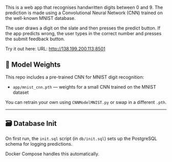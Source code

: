 
This is a web app that recognises handwritten digits between 0 and 9.  The prediction is made using a Convolutional Neural Network (CNN) trained on the well-known MNIST database.

The user draws a digit on the slate and then presses the predict button.  If the app predicts wrong, the user types in the correct number and presses the submit feedback button.

Try it out here: URL: http://138.199.200.113:8501



## 🧠 Model Weights

This repo includes a pre-trained CNN for MNIST digit recognition:

- `app/mnist_cnn.pth` — weights for a small CNN trained on the MNIST dataset

You can retrain your own using `CNNModelMNIST.py` or swap in a different `.pth`.

---

## 🗃️ Database Init

On first run, the `init.sql` script (in `db/init.sql`) sets up the PostgreSQL schema for logging predictions.

Docker Compose handles this automatically.
